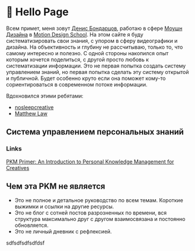 # 👋 Hello Page
Всем примет, меня зовут [Денис Бондарцов](https://www.facebook.com/zimoby/), работаю в сфере [Моушн Дизайна](https://vimeo.com/manage/248455672/general) в [Motion Design School](motiondesign.school). На этом сайте я буду систематизировать свои знания, с упором в сферу видеографики и дизайна. На объективность и глубину не рассчитываю, только то, что самому интересно и полезно. С одной стороны накопился опыт которым хочется поделиться, с другой просто любовь к систематизации информации. Это не первая попытка создать систему управлением знаний, но первая попытка сделать эту систему открытой и публичной. Будет особенно круто если она поможет кому-то сориентироваться в современном потоке информации.

Вдохновился этими ребятами:

* [nosleepcreative](https://docs.nosleepcreative.com/)
* [Matthew Law](https://bitbucket.org/foughtthelaw/_creative-resources/src/master/)

## Система управлением персональных знаний
### Links
[PKM Primer: An Introduction to Personal Knowledge Management for Creatives](https://thesweetsetup.com/pkm-intro-for-creatives/)

## Чем эта PKM не является

* Это не полное и детальное руководство по всем темам. Короткие выжимки и ссылки на другие ресурсы.
* Это не блог с сотней постов разрозненных по времени, вся структура максимально друг с другом взаимосвязана и постоянно обновляется.
* Это не личный дневник с рефлексией.

sdfsdfsdfsdfdsf